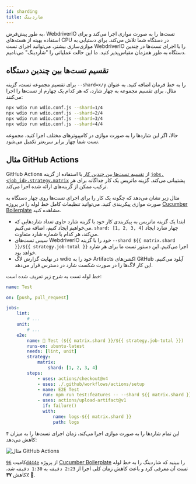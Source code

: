 ```yaml
---
id: sharding
title: شاردینگ
---
```


به طور پیش‌فرض، WebdriverIO تست‌ها را به صورت موازی اجرا می‌کند و برای استفاده بهینه از هسته‌های CPU در دستگاه شما تلاش می‌کند. برای دستیابی به موازی‌سازی بیشتر، می‌توانید اجرای تست WebdriverIO را با اجرای تست‌ها در چندین دستگاه به طور همزمان مقیاس‌پذیر کنید. ما این حالت عملیاتی را "شاردینگ" می‌نامیم.

## تقسیم تست‌ها بین چندین دستگاه

برای تقسیم مجموعه تست، گزینه `--shard=x/y` را به خط فرمان اضافه کنید. به عنوان مثال، برای تقسیم مجموعه به چهار شارد، که هر کدام یک چهارم از تست‌ها را اجرا می‌کنند:

```sh
npx wdio run wdio.conf.js --shard=1/4
npx wdio run wdio.conf.js --shard=2/4
npx wdio run wdio.conf.js --shard=3/4
npx wdio run wdio.conf.js --shard=4/4
```

حالا، اگر این شاردها را به صورت موازی در کامپیوترهای مختلف اجرا کنید، مجموعه تست شما چهار برابر سریعتر تکمیل می‌شود.

## مثال GitHub Actions

GitHub Actions از [تقسیم تست‌ها بین چندین کار](https://docs.github.com/en/actions/using-jobs/using-a-matrix-for-your-jobs) با استفاده از گزینه [`jobs.<job_id>.strategy.matrix`](https://docs.github.com/en/actions/using-workflows/workflow-syntax-for-github-actions#jobsjob_idstrategymatrix) پشتیبانی می‌کند. گزینه ماتریس یک کار جداگانه برای هر ترکیب ممکن از گزینه‌های ارائه شده اجرا می‌کند.

مثال زیر نشان می‌دهد که چگونه یک کار را برای اجرای تست‌ها روی چهار دستگاه به صورت موازی پیکربندی کنید. می‌توانید تنظیمات کامل خط لوله را در پروژه [Cucumber Boilerplate](https://github.com/webdriverio/cucumber-boilerplate/blob/main/.github/workflows/test.yaml) مشاهده کنید.

-   ابتدا یک گزینه ماتریس به پیکربندی کار خود با گزینه شارد حاوی تعداد شاردهایی که می‌خواهیم ایجاد کنیم، اضافه می‌کنیم. `shard: [1, 2, 3, 4]` چهار شارد ایجاد می‌کند، هر کدام با شماره شارد متفاوت.
-   سپس تست‌های WebdriverIO خود را با گزینه `--shard ${{ matrix.shard }}/${{ strategy.job-total }}` اجرا می‌کنیم. این دستور تست ما برای هر شارد خواهد بود.
-   در نهایت گزارش لاگ wdio خود را به Artifacts اکشن‌های GitHub آپلود می‌کنیم. این کار لاگ‌ها را در صورت شکست شارد در دسترس قرار می‌دهد.

خط لوله تست به شرح زیر تعریف شده است:

```yaml title=.github/workflows/test.yaml
name: Test

on: [push, pull_request]

jobs:
    lint:
        # ...
    unit:
        # ...
    e2e:
        name: 🧪 Test (${{ matrix.shard }}/${{ strategy.job-total }})
        runs-on: ubuntu-latest
        needs: [lint, unit]
        strategy:
            matrix:
                shard: [1, 2, 3, 4]
        steps:
            - uses: actions/checkout@v4
            - uses: ./.github/workflows/actions/setup
            - name: E2E Test
              run: npm run test:features -- --shard ${{ matrix.shard }}/${{ strategy.job-total }}
            - uses: actions/upload-artifact@v1
              if: failure()
              with:
                  name: logs-${{ matrix.shard }}
                  path: logs
```

این تمام شاردها را به صورت موازی اجرا می‌کند، زمان اجرای تست‌ها را به میزان ۴ کاهش می‌دهد:

![مثال GitHub Actions](/img/sharding.png "مثال GitHub Actions")

کامیت [`96d444e`](https://github.com/webdriverio/cucumber-boilerplate/commit/96d444ea23919389682b9b1c9408ed91c452c7f8) از پروژه [Cucumber Boilerplate](https://github.com/webdriverio/cucumber-boilerplate) را ببینید که شاردینگ را به خط لوله تست آن معرفی کرد و باعث کاهش زمان کلی اجرا از `2:23 دقیقه` به `1:30 دقیقه` شد، کاهش __۳۷٪__ 🎉.